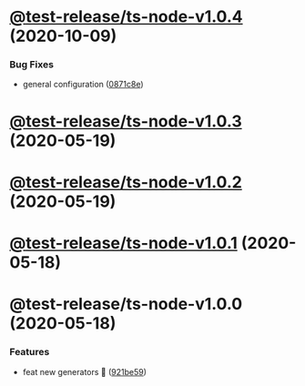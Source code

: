 # [@test-release/ts-node-v1.0.4](https://github.com/developer239/test-release/compare/@test-release/ts-node-v1.0.3...@test-release/ts-node-v1.0.4) (2020-10-09)


### Bug Fixes

* general configuration ([0871c8e](https://github.com/developer239/test-release/commit/0871c8e20b441a959ba4db381b39141682024d87))

# [@test-release/ts-node-v1.0.3](https://github.com/developer239/test-release/compare/@test-release/ts-node-v1.0.2...@test-release/ts-node-v1.0.3) (2020-05-19)

# [@test-release/ts-node-v1.0.2](https://github.com/developer239/test-release/compare/@test-release/ts-node-v1.0.1...@test-release/ts-node-v1.0.2) (2020-05-19)

# [@test-release/ts-node-v1.0.1](https://github.com/developer239/test-release/compare/@test-release/ts-node-v1.0.0...@test-release/ts-node-v1.0.1) (2020-05-18)

# @test-release/ts-node-v1.0.0 (2020-05-18)


### Features

* feat new generators 🚀 ([921be59](https://github.com/developer239/test-release/commit/921be594daa33c441152bedeadd92f62c386b32a))
